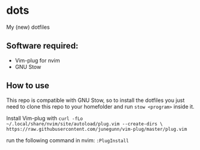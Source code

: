 # dots
My (new) dotfiles

## Software required:

* Vim-plug for nvim
* GNU Stow

## How to use

This repo is compatible with GNU Stow, so to install the dotfiles you just need to clone this repo to your homefolder and run `stow <program>` inside it.

Install Vim-plug with 
``curl -fLo ~/.local/share/nvim/site/autoload/plug.vim --create-dirs \
    https://raw.githubusercontent.com/junegunn/vim-plug/master/plug.vim``

run the following command in nvim: `:PlugInstall`
